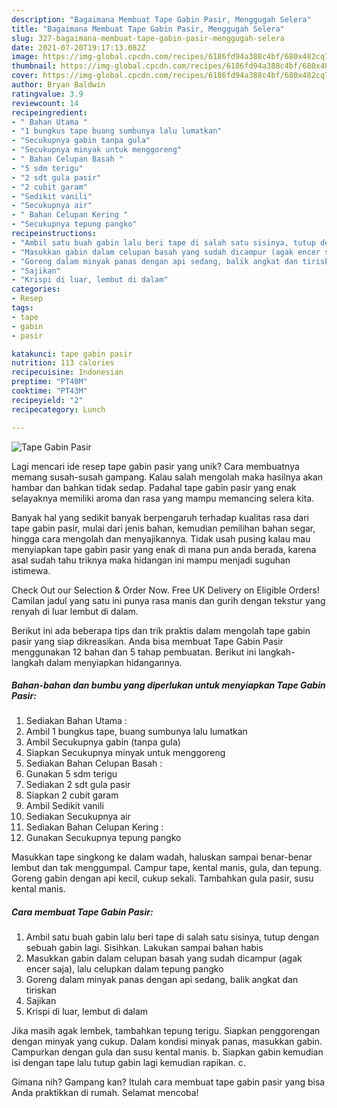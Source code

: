```yaml
---
description: "Bagaimana Membuat Tape Gabin Pasir, Menggugah Selera"
title: "Bagaimana Membuat Tape Gabin Pasir, Menggugah Selera"
slug: 327-bagaimana-membuat-tape-gabin-pasir-menggugah-selera
date: 2021-07-20T19:17:13.082Z
image: https://img-global.cpcdn.com/recipes/6186fd94a388c4bf/680x482cq70/tape-gabin-pasir-foto-resep-utama.jpg
thumbnail: https://img-global.cpcdn.com/recipes/6186fd94a388c4bf/680x482cq70/tape-gabin-pasir-foto-resep-utama.jpg
cover: https://img-global.cpcdn.com/recipes/6186fd94a388c4bf/680x482cq70/tape-gabin-pasir-foto-resep-utama.jpg
author: Bryan Baldwin
ratingvalue: 3.9
reviewcount: 14
recipeingredient:
- " Bahan Utama "
- "1 bungkus tape buang sumbunya lalu lumatkan"
- "Secukupnya gabin tanpa gula"
- "Secukupnya minyak untuk menggoreng"
- " Bahan Celupan Basah "
- "5 sdm terigu"
- "2 sdt gula pasir"
- "2 cubit garam"
- "Sedikit vanili"
- "Secukupnya air"
- " Bahan Celupan Kering "
- "Secukupnya tepung pangko"
recipeinstructions:
- "Ambil satu buah gabin lalu beri tape di salah satu sisinya, tutup dengan sebuah gabin lagi. Sisihkan. Lakukan sampai bahan habis"
- "Masukkan gabin dalam celupan basah yang sudah dicampur (agak encer saja), lalu celupkan dalam tepung pangko"
- "Goreng dalam minyak panas dengan api sedang, balik angkat dan tiriskan"
- "Sajikan"
- "Krispi di luar, lembut di dalam"
categories:
- Resep
tags:
- tape
- gabin
- pasir

katakunci: tape gabin pasir 
nutrition: 113 calories
recipecuisine: Indonesian
preptime: "PT40M"
cooktime: "PT43M"
recipeyield: "2"
recipecategory: Lunch

---
```



![Tape Gabin Pasir](https://img-global.cpcdn.com/recipes/6186fd94a388c4bf/680x482cq70/tape-gabin-pasir-foto-resep-utama.jpg)

Lagi mencari ide resep tape gabin pasir yang unik? Cara membuatnya memang susah-susah gampang. Kalau salah mengolah maka hasilnya akan hambar dan bahkan tidak sedap. Padahal tape gabin pasir yang enak selayaknya memiliki aroma dan rasa yang mampu memancing selera kita.

Banyak hal yang sedikit banyak berpengaruh terhadap kualitas rasa dari tape gabin pasir, mulai dari jenis bahan, kemudian pemilihan bahan segar, hingga cara mengolah dan menyajikannya. Tidak usah pusing kalau mau menyiapkan tape gabin pasir yang enak di mana pun anda berada, karena asal sudah tahu triknya maka hidangan ini mampu menjadi suguhan istimewa.

Check Out our Selection &amp; Order Now. Free UK Delivery on Eligible Orders! Camilan jadul yang satu ini punya rasa manis dan gurih dengan tekstur yang renyah di luar lembut di dalam.


Berikut ini ada beberapa tips dan trik praktis dalam mengolah tape gabin pasir yang siap dikreasikan. Anda bisa membuat Tape Gabin Pasir menggunakan 12 bahan dan 5 tahap pembuatan. Berikut ini langkah-langkah dalam menyiapkan hidangannya.

<!--inarticleads1-->

##### Bahan-bahan dan bumbu yang diperlukan untuk menyiapkan Tape Gabin Pasir:

1. Sediakan  Bahan Utama :
1. Ambil 1 bungkus tape, buang sumbunya lalu lumatkan
1. Ambil Secukupnya gabin (tanpa gula)
1. Siapkan Secukupnya minyak untuk menggoreng
1. Sediakan  Bahan Celupan Basah :
1. Gunakan 5 sdm terigu
1. Sediakan 2 sdt gula pasir
1. Siapkan 2 cubit garam
1. Ambil Sedikit vanili
1. Sediakan Secukupnya air
1. Sediakan  Bahan Celupan Kering :
1. Gunakan Secukupnya tepung pangko


Masukkan tape singkong ke dalam wadah, haluskan sampai benar-benar lembut dan tak menggumpal. Campur tape, kental manis, gula, dan tepung. Goreng gabin dengan api kecil, cukup sekali. Tambahkan gula pasir, susu kental manis. 

<!--inarticleads2-->

##### Cara membuat Tape Gabin Pasir:

1. Ambil satu buah gabin lalu beri tape di salah satu sisinya, tutup dengan sebuah gabin lagi. Sisihkan. Lakukan sampai bahan habis
1. Masukkan gabin dalam celupan basah yang sudah dicampur (agak encer saja), lalu celupkan dalam tepung pangko
1. Goreng dalam minyak panas dengan api sedang, balik angkat dan tiriskan
1. Sajikan
1. Krispi di luar, lembut di dalam


Jika masih agak lembek, tambahkan tepung terigu. Siapkan penggorengan dengan minyak yang cukup. Dalam kondisi minyak panas, masukkan gabin. Campurkan dengan gula dan susu kental manis. b. Siapkan gabin kemudian isi dengan tape lalu tutup gabin lagi kemudian rapikan. c. 

Gimana nih? Gampang kan? Itulah cara membuat tape gabin pasir yang bisa Anda praktikkan di rumah. Selamat mencoba!
